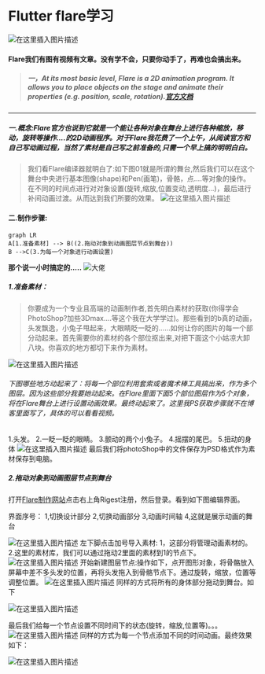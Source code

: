 # Flutter flare学习
![在这里插入图片描述](https://img-blog.csdnimg.cn/2019091713555361.gif)
#### Flare我们有图有视频有文章。没有学不会，只要你动手了，再难也会搞出来。

> ##### 一，At its most basic level, Flare is a 2D animation program. It allows you to place objects on the stage and animate their properties (e.g. position, scale, rotation).[官方文档](https://docs.2dimensions.com/support/flare/core-concepts)

---
##### 一.概念:Flare官方也说到它就是一个能让各种对象在舞台上进行各种缩放，移动，旋转等操作....的2D动画程序。对于Flare我花费了一个上午，从阅读官方和自己写动画过程，当然了素材是自己写之前准备的,只需一个早上搞的明明白白。

>  我们看Flare编译器就明白了:如下图01就是所谓的舞台,然后我们可以在这个舞台中央进行基本图像(shape)和Pen(画笔)，骨骼，点....等对象的操作。在不同的时间点进行对对象设置(旋转,缩放,位置变动,透明度...)，最后进行补间动画过渡。从而达到我们所要的效果。
>  ![在这里插入图片描述](https://img-blog.csdnimg.cn/20190917131013494.png?x-oss-process=image/watermark,type_ZmFuZ3poZW5naGVpdGk,shadow_10,text_aHR0cHM6Ly9ibG9nLmNzZG4ubmV0L20wXzM3NjY3Nzcw,size_16,color_FFFFFF,t_70)




#### 二.制作步骤:
```mermaid
graph LR
A[1.准备素材] --> B((2.拖动对象到动画图层节点到舞台))
B -->C(3.为每一个对象进行动画设置)
```
**那个说一小时搞定的.....** 
![大佬](https://img-blog.csdnimg.cn/20190917132230435.jpg)
##### 1.准备素材：
> 你要成为一个专业且高端的动画制作者,首先明白素材的获取(你得学会PhotoShop?加些3Dmax....等这个我在大学学过)。那些看到的b真的动画，头发飘逸，小兔子甩起来，大眼睛眨一眨的......如何让你的图片的每一个部分动起来。首先需要你的素材的各个部位抠出来,对把下面这个小姑凉大卸八块。你喜欢的地方都切下来作为素材。 

![在这里插入图片描述](https://img-blog.csdnimg.cn/20190917141148454.png?x-oss-process=image/watermark,type_ZmFuZ3poZW5naGVpdGk,shadow_10,text_aHR0cHM6Ly9ibG9nLmNzZG4ubmV0L20wXzM3NjY3Nzcw,size_16,color_FFFFFF,t_70)

###### 下图哪些地方动起来了：将每一个部位利用套索或者魔术棒工具搞出来，作为多个图层。因为这些部分我要她动起来。在Flare里面下面5个部位图层作为5个对象，将在Flare舞台上进行设置动画效果。最终动起来了。这里我PS获取步骤就不在博客里面写了，具体的可以看看视频。
1.头发。
2.一眨一眨的眼睛。
3.颤动的两个小兔子。
4.摇摆的尾巴。
5.扭动的身体
![在这里插入图片描述](https://img-blog.csdnimg.cn/20190917141420272.gif)
最后我们将photoShop中的文件保存为PSD格式作为素材保存到电脑。


##### 2.拖动对象到动画图层节点到舞台
打开[Flare制作网站](https://www.2dimensions.com)点击右上角Rigest注册，然后登录。看到如下图编辑界面。

界面序号：
 1,切换设计部分
 2,切换动画部分
 3,动画时间轴
 4,这就是展示动画的舞台

![在这里插入图片描述](https://img-blog.csdnimg.cn/2019091714582463.png?x-oss-process=image/watermark,type_ZmFuZ3poZW5naGVpdGk,shadow_10,text_aHR0cHM6Ly9ibG9nLmNzZG4ubmV0L20wXzM3NjY3Nzcw,size_16,color_FFFFFF,t_70)
左下脚点击加号导入素材:
1，这部分将管理动画素材的。
2.这里的素材库，我们可以通过拖动2里面的素材到1的节点下。
![在这里插入图片描述](https://img-blog.csdnimg.cn/20190917150942691.png?x-oss-process=image/watermark,type_ZmFuZ3poZW5naGVpdGk,shadow_10,text_aHR0cHM6Ly9ibG9nLmNzZG4ubmV0L20wXzM3NjY3Nzcw,size_16,color_FFFFFF,t_70)
开始新建图层节点:操作如下，点开图形对象，将骨骼放入屏幕中差不多头发的位置，再将头发拖入到骨骼节点下。通过旋转，缩放，位置等调整位置。
![在这里插入图片描述](https://img-blog.csdnimg.cn/20190917154001280.gif)
同样的方式将所有的身体部分拖动到舞台。如下

![在这里插入图片描述](https://img-blog.csdnimg.cn/20190917154752477.png?x-oss-process=image/watermark,type_ZmFuZ3poZW5naGVpdGk,shadow_10,text_aHR0cHM6Ly9ibG9nLmNzZG4ubmV0L20wXzM3NjY3Nzcw,size_16,color_FFFFFF,t_70)

最后我们给每一个节点设置不同时间下的状态(旋转，缩放,位置等)。。。
![在这里插入图片描述](https://img-blog.csdnimg.cn/20190917170042914.gif)
同样的方式为每一个节点添加不同的时间动画。最终效果如下：

![在这里插入图片描述](https://img-blog.csdnimg.cn/20190917171916787.gif)